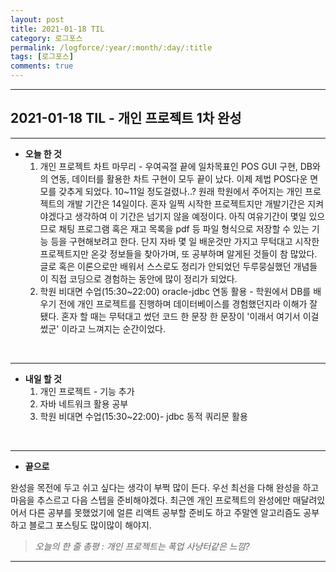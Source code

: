 ```yaml
---
layout: post
title: 2021-01-18 TIL
category: 로그포스
permalink: /logforce/:year/:month/:day/:title
tags: [로그포스]
comments: true
---
```


---

## 2021-01-18 TIL - 개인 프로젝트 1차 완성

---

- **오늘 한 것**
  1. 개인 프로젝트 차트 마무리  - 우여곡절 끝에 일차목표인 POS GUI 구현, DB와의 연동, 데이터를 활용한 차트 구현이 모두 끝이 났다. 이제 제법 POS다운 면모를 갖추게 되었다. 10~11일 정도걸렸나..? 원래 학원에서 주어지는 개인 프로젝트의 개발 기간은 14일이다. 혼자 일찍 시작한 프로젝트지만 개발기간은 지켜야겠다고 생각하여 이 기간은 넘기지 않을 예정이다. 아직 여유기간이 몇일 있으므로 채팅 프로그램 혹은 재고 목록을 pdf 등 파일 형식으로 저장할 수 있는 기능 등을 구현해보려고 한다. 단지 자바 몇 일 배운것만 가지고 무턱대고 시작한 프로젝트지만 온갖 정보들을 찾아가며,  또 공부하며 알게된 것들이 참 많았다. 글로 혹은 이론으로만 배워서 스스로도 정리가 안되었던 두루뭉실했던 개념들이 직접 코딩으로 경험하는 동안에 많이 정리가 되었다.  
  2. 학원 비대면 수업(15:30~22:00) oracle-jdbc 연동 활용 - 학원에서 DB를 배우기 전에 개인 프로젝트를 진행하며 데이터베이스를 경험했던지라 이해가 잘 됐다. 혼자 할 때는 무턱대고 썼던 코드 한 문장 한 문장이 '이래서 여기서 이걸 썼군' 이라고 느껴지는 순간이었다.

<br>

---

- **내일 할 것**
  1. 개인 프로젝트 - 기능 추가
  2. 자바 네트워크 활용 공부
  3. 학원 비대면 수업(15:30~22:00)- jdbc 동적 쿼리문 활용

<br>

---

- **끝으로**

완성을 목전에 두고 쉬고 싶다는 생각이 부쩍 많이 든다. 우선 최선을 다해 완성을 하고 마음을 추스르고 다음 스텝을 준비해야겠다. 최근엔 개인 프로젝트의 완성에만 매달려있어서 다른 공부를 못했었기에 얼른 리액트 공부할 준비도 하고 주말엔 알고리즘도 공부하고 블로그 포스팅도 많이많이 해야지.

> _오늘의 한 줄 총평 : 개인 프로젝트는 폭업 사냥터같은 느낌?_

---
